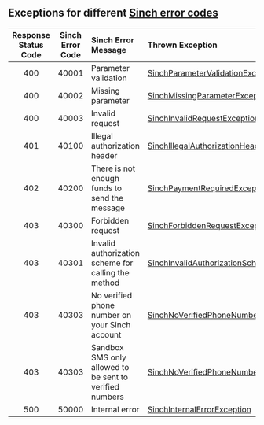 ## Exceptions for different [Sinch error codes](https://www.sinch.com/docs/sms/#messagingapierrorcodes)

| Response Status Code | Sinch Error Code |                  Sinch Error Message                    | Thrown Exception                                                                                                                                          |
|:--------------------:|:----------------:|:--------------------------------------------------------|:----------------------------------------------------------------------------------------------------------------------------------------------------------|
|          400         |       40001      | Parameter validation                                    | [SinchParameterValidationException](./Exception/BadRequest/SinchParameterValidationException.php "SinchParameterValidationException")
|          400         |       40002      | Missing parameter                                       | [SinchMissingParameterException](./Exception/BadRequest/SinchMissingParameterException.php "SinchMissingParameterException")
|          400         |       40003      | Invalid request                                         | [SinchInvalidRequestException](./Exception/BadRequest/SinchInvalidRequestException.php "SinchInvalidRequestException")
|          401         |       40100      | Illegal authorization header                            | [SinchIllegalAuthorizationHeaderException](./Exception/Unauthorized/SinchIllegalAuthorizationHeaderException.php "SinchIllegalAuthorizationHeaderException")
|          402         |       40200      | There is not enough funds to send the message           | [SinchPaymentRequiredException](./Exception/PaymentRequired/SinchPaymentRequiredException.php "SinchPaymentRequiredException")
|          403         |       40300      | Forbidden request                                       | [SinchForbiddenRequestException](./Exception/Forbidden/SinchForbiddenRequestException.php "SinchForbiddenRequestException")
|          403         |       40301      | Invalid authorization scheme for calling the method     | [SinchInvalidAuthorizationSchemeException](./Exception/Forbidden/SinchInvalidAuthorizationSchemeException.php "SinchInvalidAuthorizationSchemeException") |
|          403         |       40303      | No verified phone number on your Sinch account          | [SinchNoVerifiedPhoneNumberException](./Exception/Forbidden/SinchNoVerifiedPhoneNumberException.php "SinchNoVerifiedPhoneNumberException")
|          403         |       40303      | Sandbox SMS only allowed to be sent to verified numbers | [SinchNoVerifiedPhoneNumberException](./Exception/Forbidden/SinchNoVerifiedPhoneNumberException.php "SinchNoVerifiedPhoneNumberException")
|          500         |       50000      | Internal error                                          | [SinchInternalErrorException](./Exception/InternalServerError/SinchInternalErrorException.php "SinchInternalErrorException")
